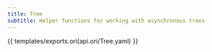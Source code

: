 ```yaml
---
title: Tree
subtitle: Helper functions for working with asynchronous trees
---
```


{{ templates/exports.ori(api.ori/Tree.yaml) }}
